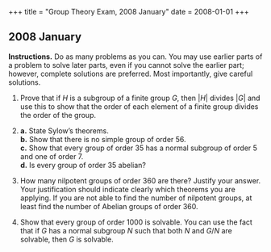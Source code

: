 +++
title = "Group Theory Exam, 2008 January"
date = 2008-01-01
+++

## 2008 January

**Instructions.** Do as many problems as you can. You may use earlier parts of a problem to solve later parts, even if you cannot solve the earlier part; however, complete solutions are preferred. Most
importantly, give careful solutions.

1. Prove that if $H$ is a subgroup of a finite group $G$, then $|H|$ divides $|G|$ and use this to show that the order of each element of a finite group divides the order of the group.

2. **a.**  State Sylow’s theorems.\
   **b.**  Show that there is no simple group of order 56.\
   **c.**  Show that every group of order 35 has a normal subgroup of order 5 and one of order 7.\
   **d.**  Is every group of order 35 abelian?

3. How many nilpotent groups of order 360 are there? Justify your answer. Your justification should indicate clearly which theorems you are applying. If you are not able to find the number of nilpotent groups, at least find the number of Abelian groups of order 360.

4. Show that every group of order 1000 is solvable. You can use the fact that if $G$ has a normal subgroup $N$ such that both $N$ and $G/N$ are solvable, then $G$ is solvable.

